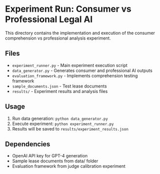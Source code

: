 # Experiment Run: Consumer vs Professional Legal AI

This directory contains the implementation and execution of the consumer comprehension vs professional analysis experiment.

## Files
- `experiment_runner.py` - Main experiment execution script
- `data_generator.py` - Generates consumer and professional AI outputs
- `evaluation_framework.py` - Implements comprehension testing framework
- `sample_documents.json` - Test lease documents
- `results/` - Experiment results and analysis files

## Usage
1. Run data generation: `python data_generator.py`
2. Execute experiment: `python experiment_runner.py`
3. Results will be saved to `results/experiment_results.json`

## Dependencies
- OpenAI API key for GPT-4 generation
- Sample lease documents from data/ folder
- Evaluation framework from judge calibration experiment
